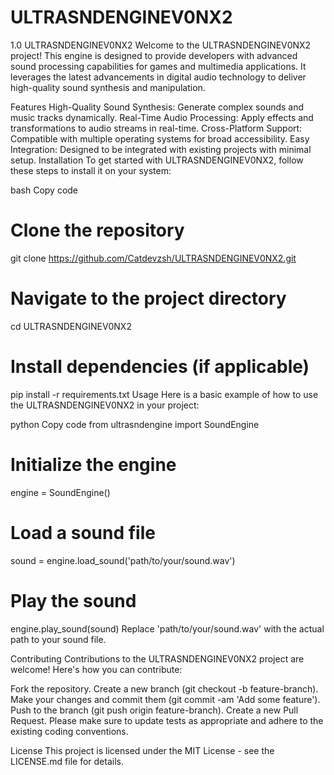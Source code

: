 # ULTRASNDENGINEV0NX2
1.0
ULTRASNDENGINEV0NX2
Welcome to the ULTRASNDENGINEV0NX2 project! This engine is designed to provide developers with advanced sound processing capabilities for games and multimedia applications. It leverages the latest advancements in digital audio technology to deliver high-quality sound synthesis and manipulation.

Features
High-Quality Sound Synthesis: Generate complex sounds and music tracks dynamically.
Real-Time Audio Processing: Apply effects and transformations to audio streams in real-time.
Cross-Platform Support: Compatible with multiple operating systems for broad accessibility.
Easy Integration: Designed to be integrated with existing projects with minimal setup.
Installation
To get started with ULTRASNDENGINEV0NX2, follow these steps to install it on your system:

bash
Copy code
# Clone the repository
git clone https://github.com/Catdevzsh/ULTRASNDENGINEV0NX2.git

# Navigate to the project directory
cd ULTRASNDENGINEV0NX2

# Install dependencies (if applicable)
pip install -r requirements.txt
Usage
Here is a basic example of how to use the ULTRASNDENGINEV0NX2 in your project:

python
Copy code
from ultrasndengine import SoundEngine

# Initialize the engine
engine = SoundEngine()

# Load a sound file
sound = engine.load_sound('path/to/your/sound.wav')

# Play the sound
engine.play_sound(sound)
Replace 'path/to/your/sound.wav' with the actual path to your sound file.

Contributing
Contributions to the ULTRASNDENGINEV0NX2 project are welcome! Here's how you can contribute:

Fork the repository.
Create a new branch (git checkout -b feature-branch).
Make your changes and commit them (git commit -am 'Add some feature').
Push to the branch (git push origin feature-branch).
Create a new Pull Request.
Please make sure to update tests as appropriate and adhere to the existing coding conventions.

License
This project is licensed under the MIT License - see the LICENSE.md file for details.
